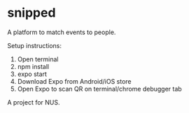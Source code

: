 # snipped
A platform to match events to people.

Setup instructions:
1. Open terminal
2. npm install
3. expo start
4. Download Expo from Android/iOS store
5. Open Expo to scan QR on terminal/chrome debugger tab

A project for NUS.
